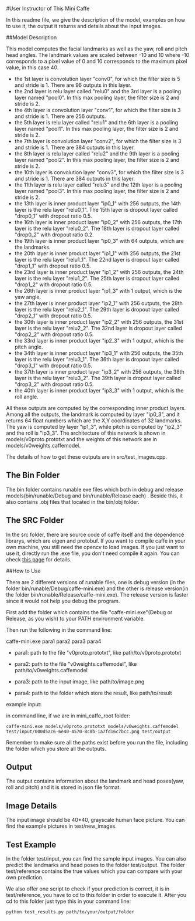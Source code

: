 #User Instructor of This Mini Caffe

In this readme file, we give the description of the model, examples on how to use it, the output it returns and details about the input images.

##Model Description

This model computes the facial landmarks as well as the yaw, roll and pitch head angles. The landmark values are scaled between -10 and 10 where -10 corresponds to a pixel value of 0 and 10 corresponds to the maximum pixel value, in this case 40.

- the 1st layer is convolution layer "conv0", for which the filter size is 5 and stride is 1. There are 96 outputs in this layer.
- the 2nd layer is relu layer called "relu0" and the 3rd layer is a pooling layer named "pool0". In this max pooling layer, the filter size is 2 and stride is 2.
- the 4th layer is convolution layer "conv1", for which the filter size is 3 and stride is 1. There are 256 outputs.
-  the 5th layer is relu layer called "relu1" and the 6th layer is a pooling layer named "pool1". In this max pooling layer, the filter size is 2 and stride is 2.
-  the 7th layer is convolution layer "conv2", for which the filter size is 3 and stride is 1. There are 384 outputs in this layer.
-  the 8th layer is relu layer called "relu2" and the 9th layer is a pooling layer named "pool2". In this max pooling layer, the filter size is 2 and stride is 2.
-  the 10th layer is convolution layer "conv3", for which the filter size is 3 and stride is 1. There are 384 outputs in this layer.
-  the 11th layer is relu layer called "relu3" and the 12th layer is a pooling layer named "pool3". In this max pooling layer, the filter size is 2 and stride is 2.
-  the 13th layer is inner product layer "ip0_1" with 256 outputs, the 14th layer is the relu layer "relu0_1". The 15th layer is dropout layer called "drop0_1" with dropout ratio 0.5.
-   the 16th layer is inner product layer "ip0_2" with 256 outputs, the 17th layer is the relu layer "relu0_2". The 18th layer is dropout layer called "drop0_2" with dropout ratio 0.2.
-   the 19th layer is inner product layer "ip0_3" with 64 outputs, which are the landmarks. 
-   the 20th layer is inner product layer "ip1_1" with 256 outputs, the 21st layer is the relu layer "relu1_1". The 22nd layer is dropout layer called "drop1_1" with dropout ratio 0.5.
-   the 23rd layer is inner product layer "ip1_2" with 256 outputs, the 24th layer is the relu layer "relu1_2". The 25th layer is dropout layer called "drop1_2" with dropout ratio 0.5. 
-   the 26th layer is inner product layer "ip1_3" with 1 output, which is the yaw angle.
-    the 27th layer is inner product layer "ip2_1" with 256 outputs, the 28th layer is the relu layer "relu2_1". The 29th layer is dropout layer called "drop2_1" with dropout ratio 0.5.
-    the 30th layer is inner product layer "ip2_2" with 256 outputs, the 31st layer is the relu layer "relu2_2". The 32nd layer is dropout layer called "drop2_2" with dropout ratio 0.5.
-    the 33rd layer is inner product layer "ip2_3" with 1 output, which is the pitch angle.
-    the 34th layer is inner product layer "ip3_1" with 256 outputs, the 35th layer is the relu layer "relu3_1". The 36th layer is dropout layer called "drop3_1" with dropout ratio 0.5.
-    the 37th layer is inner product layer "ip3_2" with 256 outputs, the 38th layer is the relu layer "relu3_2". The 39th layer is dropout layer called "drop3_2" with dropout ratio 0.5.
-    the 40th layer is inner product layer "ip3_3" with 1 output, which is the roll angle.

All these outputs are computed by the corresponding inner product layers. Among all the outputs, the landmark is computed by layer "ip0_3", and it returns 64 float numbers which are the X,Y coordinates of 32 landmarks. The yaw is computed by layer "ip1_3", while pitch is computed by
"ip2_3" and the roll is "ip3_3". The architecture of this network is shown in models/v0proto.prototxt and the weights of this network are in models/v0weights.caffemodel.

The details of how to get these outputs are in src/test_images.cpp.

## The Bin Folder
The bin folder contains runable exe files which both in debug and release models(bin/runable/Debug and bin/runable/Release each) . Beside this, it also contains .obj files that located in the bin/obj folder. 

## The SRC Folder
In the src folder, there are source code of caffe itself and the dependence librarys, which are eigen and protobuf. If you want to compile caffe in your own machine, you still need the opencv to load images. If you just want to use it, directly run the .exe file, you don't need compile it again. You can check [this page](https://github.com/nViso/Caffe-mini) for details.

##How to Use 

There are 2 different versions of runable files, one is debug version (in the folder bin/runable/Debug/caffe-mini.exe) and the other is release version(in the folder bin/runable/Release/caffe-mini.exe). The release version is faster since it would not help you debug the program. 

First add the folder which contains the file "caffe-mini.exe"(Debug or Release, as you wish) to your PATH environment variable. 

Then run the following in the command line:
 
caffe-mini.exe para1 para2 para3 para4

- para1: path to the file "v0proto.prototxt", like path/to/v0proto.prototxt

- para2: path to the file "v0weights.caffemodel", like path/to/v0weights.caffemodel

- para3: path to the input image, like path/to/image.png

- para4: path to the folder which store the result, like path/to/result

example input: 

in command line, if we are in mini_caffe_root folder:

` caffe-mini.exe models/v0proto.prototxt models/v0weights.caffemodel test/input/000d5ac6-6e40-4570-8c8b-1a7fd16c7bcc.png test/output `

Remember to make sure all the paths exist before you run the file, including the folder which you store all the outputs.

## Output 

The output contains information about the landmark and head poses(yaw, roll and pitch) and it is stored in json file format.

## Image Details

The input image should be 40*40, grayscale human face picture. You can find the example pictures in test/new_images.

## Test Example
In the folder test/input, you can find the sample input images. You can also predict the landmarks and head poses to the folder test/output. The folder test/reference contains the true values which you can compare with your own prediction. 

We also offer one script to check if your prediction is correct, it is in test/reference, you have to cd to this folder in order to execute it. After you cd to this folder just type this in your command line:

` python test_results.py path/to/your/output/folder   `

